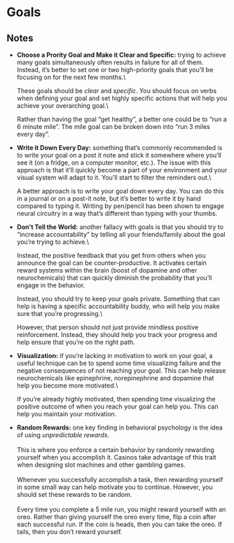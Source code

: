 # Goals

## Notes

*   **Choose a Prority Goal and Make it Clear and Specific:** trying to achieve many goals simultaneously often results in failure for all of them. Instead, it’s better to set one or two high-priority goals that you’ll be focusing on for the next few months.\


    These goals should be _clear_ and _specific_. You should focus on verbs when defining your goal and set highly specific actions that will help you achieve your overarching goal.\


    Rather than having the goal “get healthy”, a better one could be to “run a 6 minute mile”. The mile goal can be broken down into “run 3 miles every day”.
*   **Write it Down Every Day:** something that’s commonly recommended is to write your goal on a post it note and stick it somewhere where you’ll see it (on a fridge, on a computer monitor, etc.). The issue with this approach is that it’ll quickly become a part of your environment and your visual system will adapt to it. You’ll start to filter the reminders out.\


    A better approach is to write your goal down every day. You can do this in a journal or on a post-it note, but it’s better to write it by hand compared to typing it. Writing by pen/pencil has been shown to engage neural circuitry in a way that’s different than typing with your thumbs.
*   **Don't Tell the World:** another fallacy with goals is that you should try to “increase accountability” by telling all your friends/family about the goal you’re trying to achieve.\


    Instead, the positive feedback that you get from others when you announce the goal can be counter-productive. It activates certain reward systems within the brain (boost of dopamine and other neurochemicals) that can quickly diminish the probability that you’ll engage in the behavior.

    Instead, you should try to keep your goals private. Something that can help is having a specific accountability buddy, who will help you make sure that you’re progressing.\


    However, that person should not just provide mindless positive reinforcement. Instead, they should help you track your progress and help ensure that you’re on the right path.
*   **Visualization:** if you’re lacking in motivation to work on your goal, a useful technique can be to spend some time visualizing failure and the negative consequences of not reaching your goal. This can help release neurochemicals like epinephrine, norepinephrine and dopamine that help you become more motivated.\


    If you’re already highly motivated, then spending time visualizing the positive outcome of when you reach your goal can help you. This can help you maintain your motivation.
* **Random Rewards:** one key finding in behavioral psychology is the idea of using _unpredictable rewards_.\
  \
  This is where you enforce a certain behavior by randomly rewarding yourself when you accomplish it. Casinos take advantage of this trait when designing slot machines and other gambling games.\
  \
  Whenever you successfully accomplish a task, then rewarding yourself in some small way can help motivate you to continue. However, you should set these rewards to be random.\
  \
  Every time you complete a 5 mile run, you might reward yourself with an oreo. Rather than giving yourself the oreo every time, flip a coin after each successful run. If the coin is heads, then you can take the oreo. If tails, then you don’t reward yourself.
